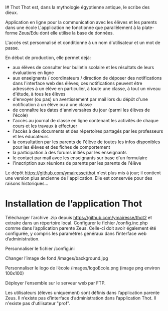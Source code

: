 l# Thot
Thot est, dans la mythologie égyptienne antique, le scribe des dieux.

Application en ligne pour la communication avec les élèves et les parents dans une école L'application ne fonctionne que parallèlement à la plate-forme Zeus/Edu dont elle utilise la base de données.

L'accès est personnalisé et conditionné à un nom d'utilisateur et un mot de passe.

En début de production, elle permet déjà:
- aux élèves de consulter leur bulletin scolaire et les résultats de leurs évaluations en ligne
- aux enseignants / coordinateurs / direction de déposer des notifications dans l'interface web des élèves; ces notifications peuvent être adressées à un élève en particulier, à toute une classe, à tout un niveau d'étude, à tous les élèves
- d'envoyer (ou pas) un avertissement par mail lors du dépôt d'une notification à un élève ou à une classe
- de connaître les dates d'anniversaires du jour (parmi les élèves de l'école)
- l'accès au journal de classe en ligne contenant les activités de chaque cours et les travaux à effectuer
- l'accès à des documents et des répertoires partagés par les professeurs et les éducateurs
- la consultation par les parents de l'élève de toutes les infos disponibles pour les élèves et des fiches de comportement
- la participation à des forums initiés par les enseignants
- le contact par mail avec les enseignants sur base d'un formulaire
- l'inscription aux réunions de parents par les parents de l'élève

Le dépôt https://github.com/ymairesse/thot n'est plus mis à jour; il contient une version plus ancienne de l'application. Elle est conservée pour des raisons historiques...

# Installation de l’application Thot

Télécharger l’archive .zip depuis https://github.com/ymairesse/thot2 et extraire dans un répertoire local.
Configurer le fichier /config.inc.php comme dans l’application parente Zeus. Celle-ci doit avoir également été configurée, y compris les paramètres généraux dans l’interface web d’administration.

Personnaliser le fichier /config.ini

Changer l’image de fond /images/background.jpg

Personnaliser le logo de l’école /images/logoEcole.png (image png environ 100x100)

Déployer l’ensemble sur le serveur web par FTP.

Les utilisateurs (élèves uniquement) sont définis dans l’application parente Zeus. Il n’existe pas d’interface d’administration dans l’application Thot. Il n'existe pas d'utilisateur "prof".
